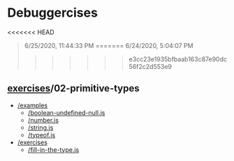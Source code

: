 # Debuggercises 

<<<<<<< HEAD
> 6/25/2020, 11:44:33 PM 
=======
> 6/24/2020, 5:04:07 PM 
>>>>>>> e3cc23e1935bfbaab163c87e90dc56f2c2d553e9

## [exercises](../README.md)/02-primitive-types 

- [/examples](./examples/README.md)
  - [/boolean-undefined-null.js](./examples/README.md#boolean-undefined-nulljs)  
  - [/number.js](./examples/README.md#numberjs)  
  - [/string.js](./examples/README.md#stringjs)  
  - [/typeof.js](./examples/README.md#typeofjs)  
- [/exercises](./exercises/README.md)
  - [/fill-in-the-type.js](./exercises/README.md#fill-in-the-typejs)  
